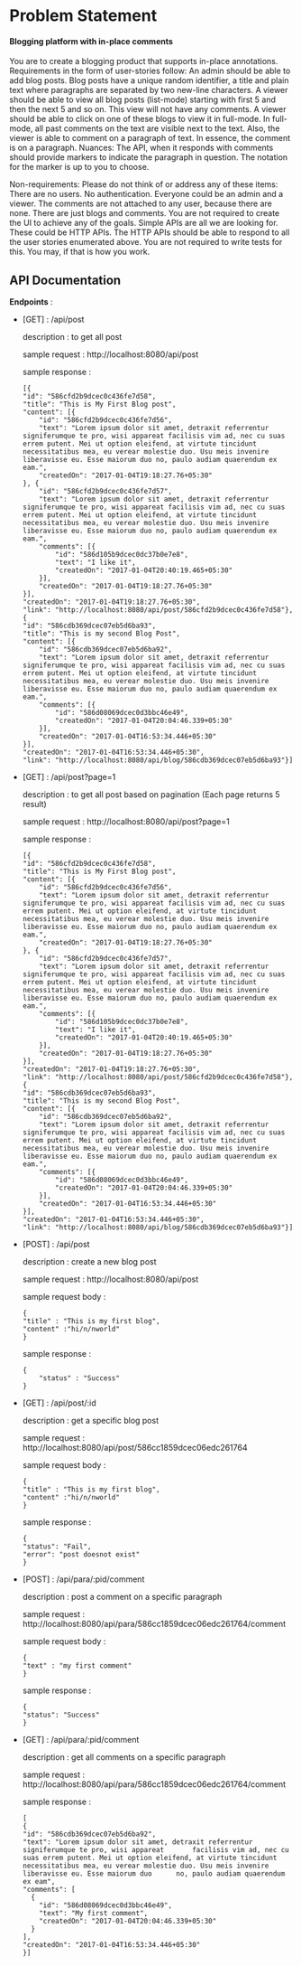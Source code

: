 # Problem Statement

#### Blogging platform with in-place comments
You are to create a blogging product that supports in-place annotations. Requirements in the form of user-stories follow:
An admin should be able to add blog posts. Blog posts have a unique random identifier, a title and plain text where paragraphs are separated by two new-line characters.
A viewer should be able to view all blog posts (list-mode) starting with first 5 and then the next 5 and so on. This view will not have any comments.
A viewer should be able to click on one of these blogs to view it in full-mode. In full-mode, all past comments on the text are visible next to the text. Also, the viewer is able to comment on a paragraph of text. In essence, the comment is on a paragraph.
Nuances:
The API, when it responds with comments should provide markers to indicate the paragraph in question. The notation for the marker is up to you to choose.

Non-requirements: Please do not think of or address any of these items:
There are no users. No authentication. Everyone could be an admin and a viewer.
The comments are not attached to any user, because there are none. There are just blogs and comments.
You are not required to create the UI to achieve any of the goals. Simple APIs are all we are looking for. These could be HTTP APIs. The HTTP APIs should be able to respond to all the user stories enumerated above.
You are not required to write tests for this. You may, if that is how you work.



## API Documentation

**Endpoints** :

- [GET] : /api/post

	description : to get all post
    
    sample request : http://localhost:8080/api/post
    
    sample response : 
    
    ```
    [{
	"id": "586cfd2b9dcec0c436fe7d58",
	"title": "This is My First Blog post",
	"content": [{
		"id": "586cfd2b9dcec0c436fe7d56",
		"text": "Lorem ipsum dolor sit amet, detraxit referrentur signiferumque te pro, wisi appareat facilisis vim ad, nec cu suas errem putent. Mei ut option eleifend, at virtute tincidunt necessitatibus mea, eu verear molestie duo. Usu meis invenire liberavisse eu. Esse maiorum duo no, paulo audiam quaerendum ex eam.",
		"createdOn": "2017-01-04T19:18:27.76+05:30"
	}, {
		"id": "586cfd2b9dcec0c436fe7d57",
		"text": "Lorem ipsum dolor sit amet, detraxit referrentur signiferumque te pro, wisi appareat facilisis vim ad, nec cu suas errem putent. Mei ut option eleifend, at virtute tincidunt necessitatibus mea, eu verear molestie duo. Usu meis invenire liberavisse eu. Esse maiorum duo no, paulo audiam quaerendum ex eam.",
		"comments": [{
			"id": "586d105b9dcec0dc37b0e7e8",
			"text": "I like it",
			"createdOn": "2017-01-04T20:40:19.465+05:30"
		}],
		"createdOn": "2017-01-04T19:18:27.76+05:30"
	}],
	"createdOn": "2017-01-04T19:18:27.76+05:30",
	"link": "http://localhost:8080/api/post/586cfd2b9dcec0c436fe7d58"}, {
	"id": "586cdb369dcec07eb5d6ba93",
	"title": "This is my second Blog Post",
	"content": [{
		"id": "586cdb369dcec07eb5d6ba92",
		"text": "Lorem ipsum dolor sit amet, detraxit referrentur signiferumque te pro, wisi appareat facilisis vim ad, nec cu suas errem putent. Mei ut option eleifend, at virtute tincidunt necessitatibus mea, eu verear molestie duo. Usu meis invenire liberavisse eu. Esse maiorum duo no, paulo audiam quaerendum ex eam.",
		"comments": [{
			"id": "586d08069dcec0d3bbc46e49",
			"createdOn": "2017-01-04T20:04:46.339+05:30"
		}],
		"createdOn": "2017-01-04T16:53:34.446+05:30"
	}],
	"createdOn": "2017-01-04T16:53:34.446+05:30",
	"link": "http://localhost:8080/api/blog/586cdb369dcec07eb5d6ba93"}]
    ```
 
 
- [GET] : /api/post?page=1

	description : to get all post based on pagination (Each page returns 5 result)
    
    sample request : http://localhost:8080/api/post?page=1
    
    sample response : 
    
    ```
    [{
	"id": "586cfd2b9dcec0c436fe7d58",
	"title": "This is My First Blog post",
	"content": [{
		"id": "586cfd2b9dcec0c436fe7d56",
		"text": "Lorem ipsum dolor sit amet, detraxit referrentur signiferumque te pro, wisi appareat facilisis vim ad, nec cu suas errem putent. Mei ut option eleifend, at virtute tincidunt necessitatibus mea, eu verear molestie duo. Usu meis invenire liberavisse eu. Esse maiorum duo no, paulo audiam quaerendum ex eam.",
		"createdOn": "2017-01-04T19:18:27.76+05:30"
	}, {
		"id": "586cfd2b9dcec0c436fe7d57",
		"text": "Lorem ipsum dolor sit amet, detraxit referrentur signiferumque te pro, wisi appareat facilisis vim ad, nec cu suas errem putent. Mei ut option eleifend, at virtute tincidunt necessitatibus mea, eu verear molestie duo. Usu meis invenire liberavisse eu. Esse maiorum duo no, paulo audiam quaerendum ex eam.",
		"comments": [{
			"id": "586d105b9dcec0dc37b0e7e8",
			"text": "I like it",
			"createdOn": "2017-01-04T20:40:19.465+05:30"
		}],
		"createdOn": "2017-01-04T19:18:27.76+05:30"
	}],
	"createdOn": "2017-01-04T19:18:27.76+05:30",
	"link": "http://localhost:8080/api/post/586cfd2b9dcec0c436fe7d58"}, {
	"id": "586cdb369dcec07eb5d6ba93",
	"title": "This is my second Blog Post",
	"content": [{
		"id": "586cdb369dcec07eb5d6ba92",
		"text": "Lorem ipsum dolor sit amet, detraxit referrentur signiferumque te pro, wisi appareat facilisis vim ad, nec cu suas errem putent. Mei ut option eleifend, at virtute tincidunt necessitatibus mea, eu verear molestie duo. Usu meis invenire liberavisse eu. Esse maiorum duo no, paulo audiam quaerendum ex eam.",
		"comments": [{
			"id": "586d08069dcec0d3bbc46e49",
			"createdOn": "2017-01-04T20:04:46.339+05:30"
		}],
		"createdOn": "2017-01-04T16:53:34.446+05:30"
	}],
	"createdOn": "2017-01-04T16:53:34.446+05:30",
	"link": "http://localhost:8080/api/blog/586cdb369dcec07eb5d6ba93"}]
    ```


- [POST] : /api/post

	description : create a new blog post
    
    sample request : http://localhost:8080/api/post
    
    sample request body :
    
    ```
    {
    "title" : "This is my first blog",
    "content" :"hi/n/nworld"
    }
    ```
    
    sample response : 
    
    ```
    {
    	"status" : "Success"
    }
    
    ```
    
    
- [GET] : /api/post/:id

	description : get a specific blog post
    
    sample request : http://localhost:8080/api/post/586cc1859dcec06edc261764
    
    sample request body :
    
    ```
    {
    "title" : "This is my first blog",
    "content" :"hi/n/nworld"
    }
    ```
    
    sample response : 
    
    ```
    {
  	"status": "Fail",
  	"error": "post doesnot exist"
	}
    
    ```
    
- [POST] : /api/para/:pid/comment

	description : post a comment on a specific paragraph
    
    sample request : http://localhost:8080/api/para/586cc1859dcec06edc261764/comment
    
    sample request body :
    
    ```
    {
    "text" : "my first comment"
    }
    ```
    
    sample response : 
    
    ```
    {
  	"status": "Success"
	}
    
    ```
    
    
- [GET] : /api/para/:pid/comment

	description : get all comments on a specific paragraph
    
    sample request : http://localhost:8080/api/para/586cc1859dcec06edc261764/comment
    
    sample response : 
    
    ```
    [
  {
    "id": "586cdb369dcec07eb5d6ba92",
    "text": "Lorem ipsum dolor sit amet, detraxit referrentur signiferumque te pro, wisi appareat 		facilisis vim ad, nec cu suas errem putent. Mei ut option eleifend, at virtute tincidunt 		necessitatibus mea, eu verear molestie duo. Usu meis invenire liberavisse eu. Esse maiorum duo 		no, paulo audiam quaerendum ex eam",
    "comments": [
      {
        "id": "586d08069dcec0d3bbc46e49",
        "text": "My first comment",
        "createdOn": "2017-01-04T20:04:46.339+05:30"
      }
    ],
    "createdOn": "2017-01-04T16:53:34.446+05:30"
  }]
    ```


